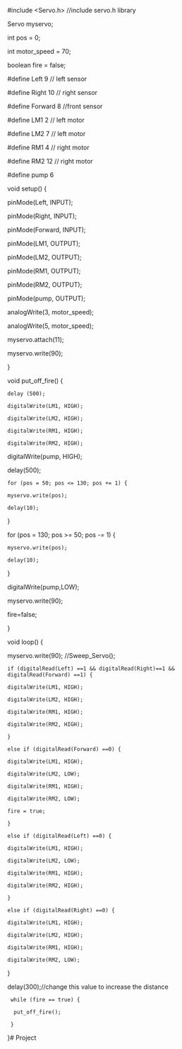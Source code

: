 #include <Servo.h>  //include servo.h library

Servo myservo;

int pos = 0;

int motor_speed = 70;  

boolean fire = false;

#define Left 9      // left sensor

#define Right 10    // right sensor

#define Forward 8   //front sensor

#define LM1 2       // left motor

#define LM2 7       // left motor

#define RM1 4       // right motor

#define RM2 12       // right motor

#define pump 6

void setup() {

  pinMode(Left, INPUT);

  pinMode(Right, INPUT);

  pinMode(Forward, INPUT);

  pinMode(LM1, OUTPUT);

  pinMode(LM2, OUTPUT);

  pinMode(RM1, OUTPUT);

  pinMode(RM2, OUTPUT);

  pinMode(pump, OUTPUT);

  analogWrite(3, motor_speed);

  analogWrite(5, motor_speed);

  myservo.attach(11);

  myservo.write(90);

}

void put_off_fire() {

    delay (500);  

    digitalWrite(LM1, HIGH);

    digitalWrite(LM2, HIGH);

    digitalWrite(RM1, HIGH);

    digitalWrite(RM2, HIGH);

   digitalWrite(pump, HIGH);

   delay(500);

    for (pos = 50; pos <= 130; pos += 1) {

    myservo.write(pos);

    delay(10);  

  }

  for (pos = 130; pos >= 50; pos -= 1) {

    myservo.write(pos);

    delay(10);

  }

  digitalWrite(pump,LOW);

  myservo.write(90);

  fire=false;

} 

void loop() {

   myservo.write(90); //Sweep_Servo();  

    if (digitalRead(Left) ==1 && digitalRead(Right)==1 && digitalRead(Forward) ==1) {   

    digitalWrite(LM1, HIGH);

    digitalWrite(LM2, HIGH);

    digitalWrite(RM1, HIGH);

    digitalWrite(RM2, HIGH);

    }  

    else if (digitalRead(Forward) ==0) {

    digitalWrite(LM1, HIGH);

    digitalWrite(LM2, LOW);

    digitalWrite(RM1, HIGH);

    digitalWrite(RM2, LOW);

    fire = true;

    }   

    else if (digitalRead(Left) ==0) {

    digitalWrite(LM1, HIGH);

    digitalWrite(LM2, LOW);

    digitalWrite(RM1, HIGH);

    digitalWrite(RM2, HIGH);

    }

    else if (digitalRead(Right) ==0) {

    digitalWrite(LM1, HIGH);

    digitalWrite(LM2, HIGH);

    digitalWrite(RM1, HIGH);

    digitalWrite(RM2, LOW);

}

delay(300);//change this value to increase the distance  

     while (fire == true) {

      put_off_fire();

     }

}# Project
